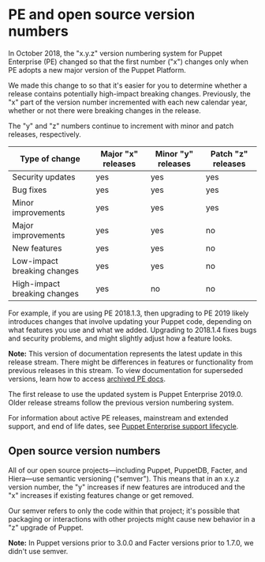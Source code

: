 # PE and open source version numbers

In October 2018, the "x.y.z" version numbering system for Puppet Enterprise \(PE\) changed so that the first number \("x"\) changes only when PE adopts a new major version of the Puppet Platform.

We made this change to so that it's easier for you to determine whether a release contains potentially high-impact breaking changes. Previously, the "x" part of the version number incremented with each new calendar year, whether or not there were breaking changes in the release.

The "y" and "z" numbers continue to increment with minor and patch releases, respectively.

|Type of change|Major "x" releases|Minor "y" releases|Patch "z" releases|
|--------------|------------------|------------------|------------------|
|Security updates|yes|yes|yes|
|Bug fixes|yes|yes|yes|
|Minor improvements|yes|yes|yes|
|Major improvements|yes|yes|no|
|New features|yes|yes|no|
|Low-impact breaking changes|yes|yes|no|
|High-impact breaking changes|yes|no|no|

For example, if you are using PE 2018.1.3, then upgrading to PE 2019 likely introduces changes that involve updating your Puppet code, depending on what features you use and what we added. Upgrading to 2018.1.4 fixes bugs and security problems, and might slightly adjust how a feature looks.

**Note:** This version of documentation represents the latest update in this release stream. There might be differences in features or functionality from previous releases in this stream. To view documentation for superseded versions, learn how to access [archived PE docs](archived_pe_docs.md#).

The first release to use the updated system is Puppet Enterprise 2019.0. Older release streams follow the previous version numbering system.

For information about active PE releases, mainstream and extended support, and end of life dates, see [Puppet Enterprise support lifecycle](https://puppet.com/misc/puppet-enterprise-lifecycle).

## Open source version numbers

All of our open source projects—including Puppet, PuppetDB, Facter, and Hiera—use semantic versioning \("semver"\). This means that in an x.y.z version number, the "y" increases if new features are introduced and the "x" increases if existing features change or get removed.

Our semver refers to only the code within that project; it's possible that packaging or interactions with other projects might cause new behavior in a "z" upgrade of Puppet.

**Note:** In Puppet versions prior to 3.0.0 and Facter versions prior to 1.7.0, we didn't use semver.

